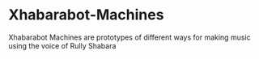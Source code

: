 # Xhabarabot-Machines
Xhabarabot Machines are prototypes of different ways for making music using the voice of Rully Shabara
